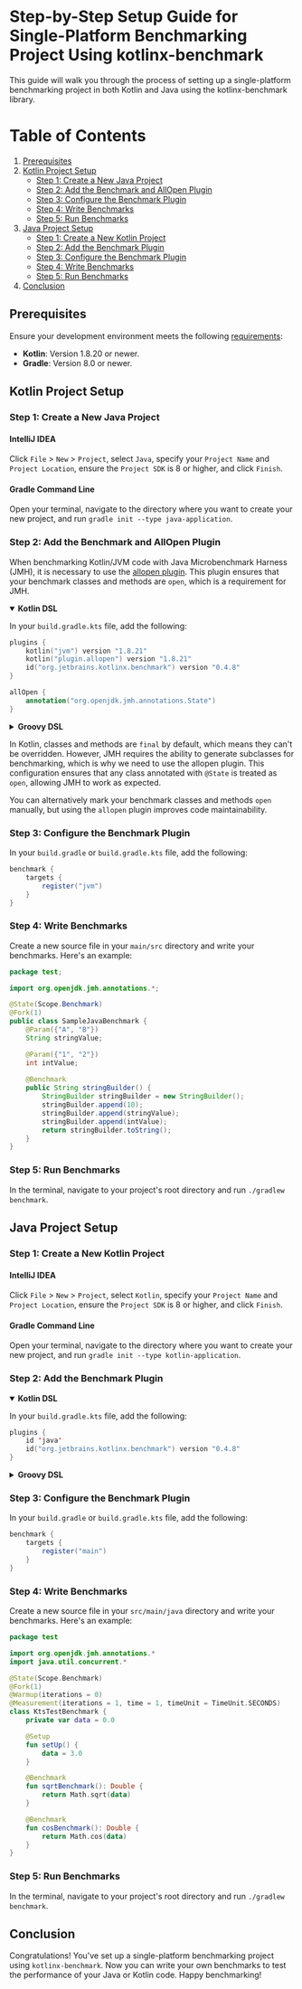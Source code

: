 # Step-by-Step Setup Guide for Single-Platform Benchmarking Project Using kotlinx-benchmark

This guide will walk you through the process of setting up a single-platform benchmarking project in both Kotlin and Java using the kotlinx-benchmark library.

# Table of Contents

1. [Prerequisites](#prerequisites)
2. [Kotlin Project Setup](#koltin-project-setup)
    - [Step 1: Create a New Java Project](#step-1-create-a-new-java-project)
    - [Step 2: Add the Benchmark and AllOpen Plugin](#step-2-add-the-benchmark-plugin-and-allopen-plugin)
    - [Step 3: Configure the Benchmark Plugin](#step-3-configure-the-benchmark-plugin)
    - [Step 4: Write Benchmarks](#step-4-write-benchmarks)
    - [Step 5: Run Benchmarks](#step-5-run-benchmarks)
3. [Java Project Setup](#java-project-setup)
    - [Step 1: Create a New Kotlin Project](#step-1-create-a-new-kotlin-project)
    - [Step 2: Add the Benchmark Plugin](#step-2-add-the-benchmark-plugin-1)
    - [Step 3: Configure the Benchmark Plugin](#step-3-configure-the-benchmark-plugin-1)
    - [Step 4: Write Benchmarks](#step-4-write-benchmarks-1)
    - [Step 5: Run Benchmarks](#step-5-run-benchmarks-1)
4. [Conclusion](#conclusion)

## Prerequisites

Ensure your development environment meets the following [requirements](compatibility.md):

- **Kotlin**: Version 1.8.20 or newer.
- **Gradle**: Version 8.0 or newer.

## Kotlin Project Setup

### Step 1: Create a New Java Project

#### IntelliJ IDEA

Click `File` > `New` > `Project`, select `Java`, specify your `Project Name` and `Project Location`, ensure the `Project SDK` is 8 or higher, and click `Finish`.

#### Gradle Command Line

Open your terminal, navigate to the directory where you want to create your new project, and run `gradle init --type java-application`.

### Step 2: Add the Benchmark and AllOpen Plugin

When benchmarking Kotlin/JVM code with Java Microbenchmark Harness (JMH), it is necessary to use the [allopen plugin](https://kotlinlang.org/docs/all-open-plugin.html). This plugin ensures that your benchmark classes and methods are `open`, which is a requirement for JMH. 

<details open>
<summary><strong>Kotlin DSL</strong></summary>

In your `build.gradle.kts` file, add the following:

```kotlin
plugins {
    kotlin("jvm") version "1.8.21"
    kotlin("plugin.allopen") version "1.8.21"
    id("org.jetbrains.kotlinx.benchmark") version "0.4.8"
}

allOpen {
    annotation("org.openjdk.jmh.annotations.State")
}
```
</details>

<details>
<summary><strong>Groovy DSL</strong></summary>

In your `build.gradle` file, add the following:

```groovy
plugins {
    id 'org.jetbrains.kotlin.jvm' version '1.8.21'
    id 'org.jetbrains.kotlin.plugin.allopen' version '1.8.21'
    id 'org.jetbrains.kotlinx.benchmark' version '0.4.8'
}

allOpen {
    annotation 'org.openjdk.jmh.annotations.State'
}
```
</details>

In Kotlin, classes and methods are `final` by default, which means they can't be overridden. However, JMH requires the ability to generate subclasses for benchmarking, which is why we need to use the allopen plugin. This configuration ensures that any class annotated with `@State` is treated as `open`, allowing JMH to work as expected.

You can alternatively mark your benchmark classes and methods `open` manually, but using the `allopen` plugin improves code maintainability.

### Step 3: Configure the Benchmark Plugin

In your `build.gradle` or `build.gradle.kts` file, add the following:

```groovy
benchmark {
    targets {
        register("jvm")
    }
}
```

### Step 4: Write Benchmarks

Create a new source file in your `main/src` directory and write your benchmarks. Here's an example:

```java
package test;

import org.openjdk.jmh.annotations.*;

@State(Scope.Benchmark)
@Fork(1)
public class SampleJavaBenchmark {
    @Param({"A", "B"})
    String stringValue;

    @Param({"1", "2"})
    int intValue;
    
    @Benchmark
    public String stringBuilder() {
        StringBuilder stringBuilder = new StringBuilder();
        stringBuilder.append(10);
        stringBuilder.append(stringValue);
        stringBuilder.append(intValue);
        return stringBuilder.toString();
    }
}
```

### Step 5: Run Benchmarks

In the terminal, navigate to your project's root directory and run `./gradlew benchmark`.

## Java Project Setup

### Step 1: Create a New Kotlin Project

#### IntelliJ IDEA

Click `File` > `New` > `Project`, select `Kotlin`, specify your `Project Name` and `Project Location`, ensure the `Project SDK` is 8 or higher, and click `Finish`.

#### Gradle Command Line

Open your terminal, navigate to the directory where you want to create your new project, and run `gradle init --type kotlin-application`.

### Step 2: Add the Benchmark Plugin

<details open>
<summary><strong>Kotlin DSL</strong></summary>

In your `build.gradle.kts` file, add the following:

```kotlin
plugins {
    id 'java'
    id("org.jetbrains.kotlinx.benchmark") version "0.4.8"
}
```
</details>

<details>
<summary><strong>Groovy DSL</strong></summary>

In your `build.gradle` file, add the following:

```groovy
plugins {
    id 'java'
    id 'org.jetbrains.kotlinx.benchmark' version '0.4.8'
}
```
</details>

### Step 3: Configure the Benchmark Plugin

In your `build.gradle` or `build.gradle.kts` file, add the following:

```groovy
benchmark {
    targets {
        register("main")
    }
}
```

### Step 4: Write Benchmarks

Create a new source file in your `src/main/java` directory and write your benchmarks. Here's an example:

```kotlin
package test

import org.openjdk.jmh.annotations.*
import java.util.concurrent.*

@State(Scope.Benchmark)
@Fork(1)
@Warmup(iterations = 0)
@Measurement(iterations = 1, time = 1, timeUnit = TimeUnit.SECONDS)
class KtsTestBenchmark {
    private var data = 0.0

    @Setup
    fun setUp() {
        data = 3.0
    }

    @Benchmark
    fun sqrtBenchmark(): Double {
        return Math.sqrt(data)
    }

    @Benchmark
    fun cosBenchmark(): Double {
        return Math.cos(data)
    }
}
```

### Step 5: Run Benchmarks

In the terminal, navigate to your project's root directory and run `./gradlew benchmark`.

## Conclusion

Congratulations! You've set up a single-platform benchmarking project using `kotlinx-benchmark`. Now you can write your own benchmarks to test the performance of your Java or Kotlin code. Happy benchmarking!